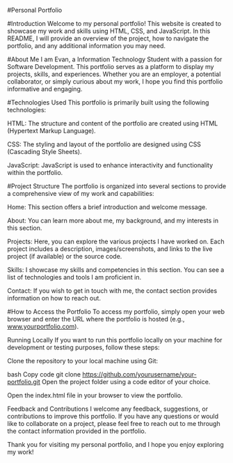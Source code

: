 #Personal Portfolio

 #Introduction
Welcome to my personal portfolio! This website is created to showcase my work and skills using HTML, CSS, and JavaScript. In this README, I will provide an overview of the project, how to navigate the portfolio, and any additional information you may need.

#About Me
I am Evan, a Information Technology Student with a passion for Software Development. This portfolio serves as a platform to display my projects, skills, and experiences. Whether you are an employer, a potential collaborator, or simply curious about my work, I hope you find this portfolio informative and engaging.

#Technologies Used
This portfolio is primarily built using the following technologies:

HTML: The structure and content of the portfolio are created using HTML (Hypertext Markup Language).

CSS: The styling and layout of the portfolio are designed using CSS (Cascading Style Sheets).

JavaScript: JavaScript is used to enhance interactivity and functionality within the portfolio.

#Project Structure
The portfolio is organized into several sections to provide a comprehensive view of my work and capabilities:

Home: This section offers a brief introduction and welcome message.

About: You can learn more about me, my background, and my interests in this section.

Projects: Here, you can explore the various projects I have worked on. Each project includes a description, images/screenshots, and links to the live project (if available) or the source code.

Skills: I showcase my skills and competencies in this section. You can see a list of technologies and tools I am proficient in.

Contact: If you wish to get in touch with me, the contact section provides information on how to reach out.

#How to Access the Portfolio
To access my portfolio, simply open your web browser and enter the URL where the portfolio is hosted (e.g., www.yourportfolio.com).

Running Locally
If you want to run this portfolio locally on your machine for development or testing purposes, follow these steps:

Clone the repository to your local machine using Git:

bash
Copy code
git clone https://github.com/yourusername/your-portfolio.git
Open the project folder using a code editor of your choice.

Open the index.html file in your browser to view the portfolio.

Feedback and Contributions
I welcome any feedback, suggestions, or contributions to improve this portfolio. If you have any questions or would like to collaborate on a project, please feel free to reach out to me through the contact information provided in the portfolio.

Thank you for visiting my personal portfolio, and I hope you enjoy exploring my work!


